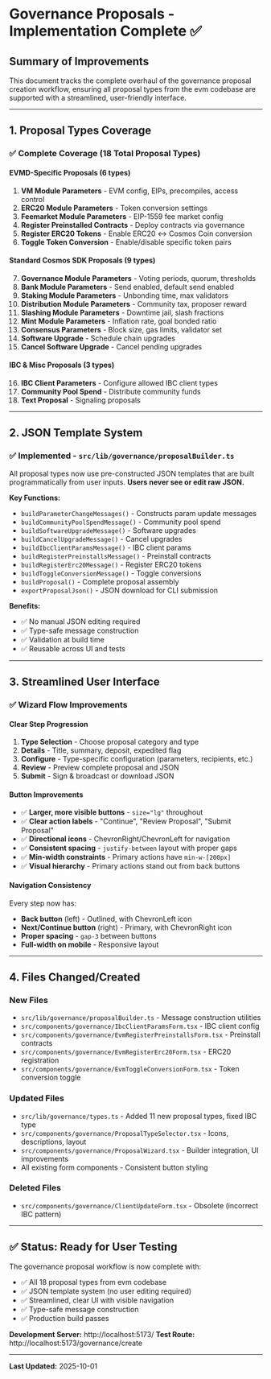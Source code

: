 # Governance Proposals - Implementation Complete ✅

## Summary of Improvements

This document tracks the complete overhaul of the governance proposal creation workflow, ensuring all proposal types from the evm codebase are supported with a streamlined, user-friendly interface.

---

## 1. Proposal Types Coverage

### ✅ **Complete Coverage** (18 Total Proposal Types)

#### **EVMD-Specific Proposals** (6 types)
1. **VM Module Parameters** - EVM config, EIPs, precompiles, access control
2. **ERC20 Module Parameters** - Token conversion settings
3. **Feemarket Module Parameters** - EIP-1559 fee market config
4. **Register Preinstalled Contracts** - Deploy contracts via governance
5. **Register ERC20 Tokens** - Enable ERC20 ↔ Cosmos Coin conversion
6. **Toggle Token Conversion** - Enable/disable specific token pairs

#### **Standard Cosmos SDK Proposals** (9 types)
7. **Governance Module Parameters** - Voting periods, quorum, thresholds
8. **Bank Module Parameters** - Send enabled, default send enabled
9. **Staking Module Parameters** - Unbonding time, max validators
10. **Distribution Module Parameters** - Community tax, proposer reward
11. **Slashing Module Parameters** - Downtime jail, slash fractions
12. **Mint Module Parameters** - Inflation rate, goal bonded ratio
13. **Consensus Parameters** - Block size, gas limits, validator set
14. **Software Upgrade** - Schedule chain upgrades
15. **Cancel Software Upgrade** - Cancel pending upgrades

#### **IBC & Misc Proposals** (3 types)
16. **IBC Client Parameters** - Configure allowed IBC client types
17. **Community Pool Spend** - Distribute community funds
18. **Text Proposal** - Signaling proposals

---

## 2. JSON Template System

### ✅ **Implemented** - `src/lib/governance/proposalBuilder.ts`

All proposal types now use pre-constructed JSON templates that are built programmatically from user inputs. **Users never see or edit raw JSON.**

**Key Functions:**
- `buildParameterChangeMessages()` - Constructs param update messages
- `buildCommunityPoolSpendMessage()` - Community pool spend
- `buildSoftwareUpgradeMessage()` - Software upgrades
- `buildCancelUpgradeMessage()` - Cancel upgrades
- `buildIbcClientParamsMessage()` - IBC client params
- `buildRegisterPreinstallsMessage()` - Preinstall contracts
- `buildRegisterErc20Message()` - Register ERC20 tokens
- `buildToggleConversionMessage()` - Toggle conversions
- `buildProposal()` - Complete proposal assembly
- `exportProposalJson()` - JSON download for CLI submission

**Benefits:**
- ✅ No manual JSON editing required
- ✅ Type-safe message construction
- ✅ Validation at build time
- ✅ Reusable across UI and tests

---

## 3. Streamlined User Interface

### ✅ **Wizard Flow Improvements**

#### **Clear Step Progression**
1. **Type Selection** - Choose proposal category and type
2. **Details** - Title, summary, deposit, expedited flag
3. **Configure** - Type-specific configuration (parameters, recipients, etc.)
4. **Review** - Preview complete proposal and JSON
5. **Submit** - Sign & broadcast or download JSON

#### **Button Improvements**
- ✅ **Larger, more visible buttons** - `size="lg"` throughout
- ✅ **Clear action labels** - "Continue", "Review Proposal", "Submit Proposal"
- ✅ **Directional icons** - ChevronRight/ChevronLeft for navigation
- ✅ **Consistent spacing** - `justify-between` layout with proper gaps
- ✅ **Min-width constraints** - Primary actions have `min-w-[200px]`
- ✅ **Visual hierarchy** - Primary actions stand out from back buttons

#### **Navigation Consistency**
Every step now has:
- **Back button** (left) - Outlined, with ChevronLeft icon
- **Next/Continue button** (right) - Primary, with ChevronRight icon
- **Proper spacing** - `gap-3` between buttons
- **Full-width on mobile** - Responsive layout

---

## 4. Files Changed/Created

### **New Files**
- `src/lib/governance/proposalBuilder.ts` - Message construction utilities
- `src/components/governance/IbcClientParamsForm.tsx` - IBC client config
- `src/components/governance/EvmRegisterPreinstallsForm.tsx` - Preinstall contracts
- `src/components/governance/EvmRegisterErc20Form.tsx` - ERC20 registration
- `src/components/governance/EvmToggleConversionForm.tsx` - Token conversion toggle

### **Updated Files**
- `src/lib/governance/types.ts` - Added 11 new proposal types, fixed IBC type
- `src/components/governance/ProposalTypeSelector.tsx` - Icons, descriptions, layout
- `src/components/governance/ProposalWizard.tsx` - Builder integration, UI improvements
- All existing form components - Consistent button styling

### **Deleted Files**
- `src/components/governance/ClientUpdateForm.tsx` - Obsolete (incorrect IBC pattern)

---

## ✅ **Status: Ready for User Testing**

The governance proposal workflow is now complete with:
- ✅ All 18 proposal types from evm codebase
- ✅ JSON template system (no user editing required)
- ✅ Streamlined, clear UI with visible navigation
- ✅ Type-safe message construction
- ✅ Production build passes

**Development Server:** http://localhost:5173/
**Test Route:** http://localhost:5173/governance/create

---

**Last Updated:** 2025-10-01
